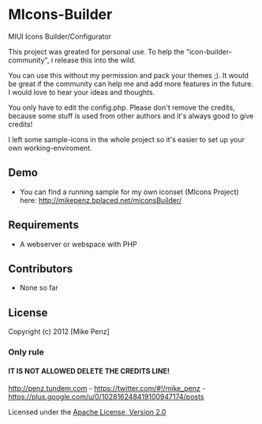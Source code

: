 MIcons-Builder
==============

MIUI Icons Builder/Configurator

This project was greated for personal use. To help the "icon-builder-community", i release this into the wild. 

You can use this without my permission and pack your themes ;). It would be great if the community can help me
and add more features in the future. I would love to hear your ideas and thoughts.


You only have to edit the config.php. Please don't remove the credits, because some stuff is used from other 
authors and it's always good to give credits!

I left some sample-icons in the whole project so it's easier to set up your own working-enviroment. 




## Demo

* You can find a running sample for my own iconset (MIcons Project) here:
http://mikepenz.bplaced.net/miconsBuilder/




## Requirements

* A webserver or webspace with PHP




## Contributors

* None so far




## License
Copyright (c) 2012 [Mike Penz] 

### Only rule
#### IT IS NOT ALLOWED DELETE THE CREDITS LINE!

<http://penz.tundem.com> - <https://twitter.com/#!/mike_penz> - <https://plus.google.com/u/0/102816248419100947174/posts>
	   

Licensed under the [Apache License, Version 2.0](http://www.apache.org/licenses/LICENSE-2.0.html)


